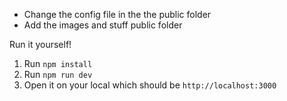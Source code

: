 - Change the config file in the the public folder
- Add the images and stuff public folder

Run it yourself!
1. Run `npm install`
2. Run `npm run dev`
3. Open it on your local which should be `http://localhost:3000`